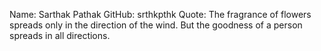 Name: Sarthak Pathak
GitHub: srthkpthk
Quote: The fragrance of flowers spreads only in the direction of the wind. But the goodness of a person spreads in all directions.
